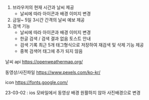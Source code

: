 1. 브라우저의 현재 시간과 날씨 제공
   - 날씨에 따라 아이콘과 배경 이미지 변경
2. 금일~ 5일 3시간 간격의 날씨 예보 제공
3. 검색 기능
   - 날씨에 따라 아이콘과 배경 이미지 변경
   - 한글 검색 / 검색 결과 없음 토스트 안내
   - 검색 기록 최근 5개 태그형식으로 저장하여 재검색 및 삭제 기능 제공
   - 중복 검색어 태그에 추가 되지 않음

날씨 api
https://openweathermap.org/

동영상/사진파일
https://www.pexels.com/ko-kr/

icon
https://fonts.google.com/

23-03-02 : ios 모바일에서 동영상 배경 원활하지 않아 사진배경으로 변경
